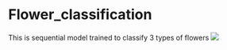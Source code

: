 # Flower_classification
This is sequential model trained to classify 3 types of flowers
<img src ="https://media.springernature.com/lw685/springer-static/image/art%3A10.1186%2Fs13007-018-0332-5/MediaObjects/13007_2018_332_Fig1_HTML.png" >
